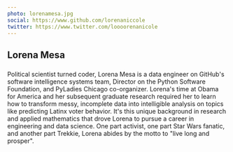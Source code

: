 ```yaml
---
photo: lorenamesa.jpg
social: https://www.github.com/lorenaniccole
twitter: https://www.twitter.com/loooorenanicole
---
```


## Lorena Mesa
### 

Political scientist turned coder, Lorena Mesa is a data engineer on GitHub's software intelligence systems team, Director on the Python Software Foundation, and PyLadies Chicago co-organizer. Lorena's time at Obama for America and her subsequent graduate research required her to learn how to transform messy, incomplete data into intelligible analysis on topics like predicting Latinx voter behavior. It's this unique background in research and applied mathematics that drove Lorena to pursue a career in engineering and data science. One part activist, one part Star Wars fanatic, and another part Trekkie, Lorena abides by the motto to "live long and prosper".
